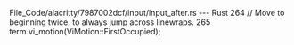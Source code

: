File_Code/alacritty/7987002dcf/input/input_after.rs --- Rust
                                                                                                                                                           264                 // Move to beginning twice, to always jump across linewraps.
                                                                                                                                                           265                 term.vi_motion(ViMotion::FirstOccupied);

